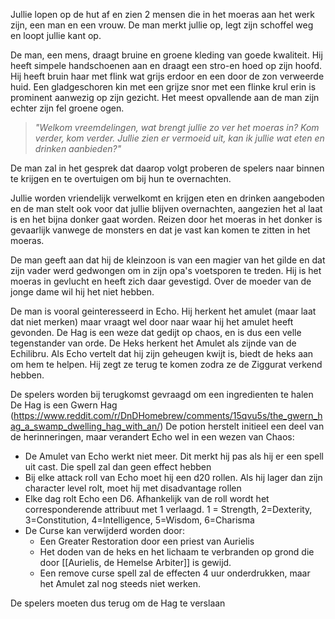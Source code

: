 
Jullie lopen op de hut af en zien 2 mensen die in het moeras aan het werk zijn, een man en een vrouw. De man merkt jullie op, legt zijn schoffel weg en loopt jullie kant op.

De man, een mens, draagt bruine en groene kleding van goede kwaliteit. Hij heeft simpele handschoenen aan en draagt een stro-en hoed op zijn hoofd. Hij heeft bruin haar met flink wat grijs erdoor en een door de zon verweerde huid. Een gladgeschoren kin met een grijze snor met een flinke krul erin is prominent aanwezig op zijn gezicht. Het meest opvallende aan de man zijn echter zijn fel groene ogen.



> *"Welkom vreemdelingen, wat brengt jullie zo ver het moeras in? Kom verder, kom verder. Jullie zien er vermoeid uit, kan ik jullie wat eten en drinken aanbieden?"*

De man zal in het gesprek dat daarop volgt proberen de spelers naar binnen te krijgen en te overtuigen om bij hun te overnachten.

Jullie worden vriendelijk verwelkomt en krijgen eten en drinken aangeboden en de man stelt ook voor dat jullie blijven overnachten, aangezien het al laat is en het bijna donker gaat worden. Reizen door het moeras in het donker is gevaarlijk vanwege de monsters en dat je vast kan komen te zitten in het moeras.

De man geeft aan dat hij de kleinzoon is van een magier van het gilde en dat zijn vader werd gedwongen om in zijn opa's voetsporen te treden.  Hij is het moeras in gevlucht en heeft zich daar gevestigd. Over de moeder van de jonge dame wil hij het niet hebben.

De man is vooral geinteresseerd in Echo. Hij herkent het amulet (maar laat dat niet merken) maar vraagt wel door naar waar hij het amulet heeft gevonden. De Hag is een weze dat gedijt op chaos, en is dus een velle tegenstander van orde. De Heks herkent het Amulet als zijnde van de Echilibru. Als Echo vertelt dat hij zijn geheugen kwijt is, biedt de heks aan om hem te helpen. Hij zegt ze terug te komen zodra ze de Ziggurat verkend hebben.

De spelers worden bij terugkomst gevraagd om een ingredienten te halen
De Hag is een Gwern Hag (https://www.reddit.com/r/DnDHomebrew/comments/15qvu5s/the_gwern_hag_a_swamp_dwelling_hag_with_an/)
De potion herstelt initieel een deel van de herinneringen, maar verandert Echo wel in een wezen van Chaos:
- De Amulet van Echo werkt niet meer. Dit merkt hij pas als hij er een spell uit cast. Die spell zal dan geen effect hebben
- Bij elke attack roll van Echo moet hij een d20 rollen. Als hij lager dan zijn character level rolt, moet hij met disadvantage rollen
- Elke dag rolt Echo een D6. Afhankelijk van de roll wordt het corresponderende attribuut met 1 verlaagd. 1 = Strength, 2=Dexterity, 3=Constitution, 4=Intelligence, 5=Wisdom, 6=Charisma
- De Curse kan verwijderd worden door:
	- Een Greater Restoration door een priest van Aurielis
	- Het doden van de heks en het lichaam te verbranden op grond die door [[Aurielis, de Hemelse Arbiter]] is gewijd.
	- Een remove curse spell zal de effecten 4 uur onderdrukken, maar het Amulet zal nog steeds niet werken.

De spelers moeten dus terug om de Hag te verslaan